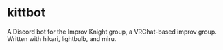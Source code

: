 # kittbot

A Discord bot for the Improv Knight group, a VRChat-based improv group. Written with hikari, lightbulb, and miru.
